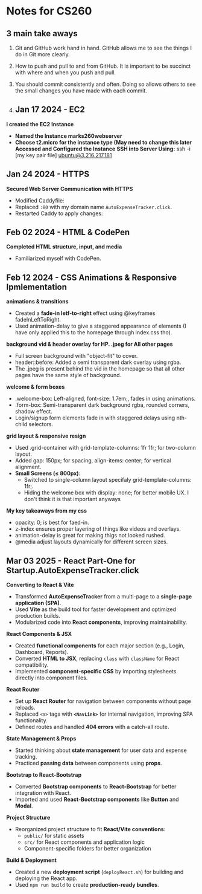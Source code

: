 # Notes for CS260

## 3 main take aways
1. Git and GitHub work hand in hand. GitHub allows me to see the things I do in Git more clearly.
2. How to push and pull to and from GitHub. It is important to be succinct with where and when you push and pull.
3. You should commit consistently and often. Doing so allows others to see the small changes you have made with each commit.

4. ## Jan 17 2024 - EC2
**I created the EC2 Instance**
- **Named the Instance marks260webserver**
- **Choose t2.micro for the instance type (May need to change this later**
**Accessed and Configured the Instance**
**SSH into Server Using:**
   ssh -i [my key pair file] ubuntu@3.216.217.181




## Jan 24 2024 - HTTPS
**Secured Web Server Communication with HTTPS**
- Modified Caddyfile:
- Replaced `:80` with my domain name `AutoExpenseTracker.click`.
- Restarted Caddy to apply changes:



## Feb 02 2024 - HTML & CodePen
**Completed HTML structure, input, and media**
- Familiarized myself with CodePen.



## Feb 12 2024 - CSS Animations & Responsive Ipmlementation  
**animations & transitions**  
- Created a **fade-in letf-to-right** effect using @keyframes fadeInLeftToRight.  
- Used animation-delay to give a staggered appearance of elements (I have only applied this to the homepage through index.css tho).  

**background vid & header overlay for HP. .jpeg for  All other pages**  
- Full screen background with "object-fit" to cover.  
- header::before: Added a semi transparent dark overlay using rgba.
- The .jpeg is present behind the vid in the homepage so that all other pages have the same style of background.  

**welcome & form boxes**  
- .welcome-box: Left-aligned, font-size: 1.7em;, fades in using animations.  
- .form-box: Semi-transparent dark background rgba, rounded corners, shadow effect.  
- Login/signup form elements fade in with staggered delays using nth-child selectors.  

**grid layout & responsive resign**  
- Used .grid-container with grid-template-columns: 1fr 1fr; for two-column layout.  
- Added gap: 150px; for spacing, align-items: center; for vertical alignment.  
- **Small Screens (≤ 800px)**:  
  - Switched to single-column layout specifaly grid-template-columns: 1fr;.  
  - Hiding the welcome box with display: none; for better mobile UX. I don't think it is that important anyways  

**My key takeaways from my css**  
- opacity: 0; is best for faed-in.  
- z-index ensures proper layering of things like videos and overlays.  
- animation-delay is great for making thigs not looked rushed.  
- @media adjust layouts dynamically for different screen sizes.

## Mar 03 2025 - React Part-One for Startup.AutoExpenseTracker.click  
**Converting to React & Vite**  
- Transformed **AutoExpenseTracker** from a multi-page to a **single-page application (SPA)**.  
- Used **Vite** as the build tool for faster development and optimized production builds.  
- Modularized code into **React components**, improving maintainability.  

**React Components & JSX**  
- Created **functional components** for each major section (e.g., Login, Dashboard, Reports).  
- Converted **HTML to JSX**, replacing `class` with `className` for React compatibility.  
- Implemented **component-specific CSS** by importing stylesheets directly into component files.  

**React Router**  
- Set up **React Router** for navigation between components without page reloads.  
- Replaced `<a>` tags with **`<NavLink>`** for internal navigation, improving SPA functionality.  
- Defined routes and handled **404 errors** with a catch-all route.  

**State Management & Props**  
- Started thinking about **state management** for user data and expense tracking.  
- Practiced **passing data** between components using **props**.  

**Bootstrap to React-Bootstrap**  
- Converted **Bootstrap components** to **React-Bootstrap** for better integration with React.  
- Imported and used **React-Bootstrap components** like **Button** and **Modal**.  

**Project Structure**  
- Reorganized project structure to fit **React/Vite conventions**:  
  - `public/` for static assets  
  - `src/` for React components and application logic  
  - Component-specific folders for better organization  

**Build & Deployment**  
- Created a new **deployment script** (`deployReact.sh`) for building and deploying the React app.  
- Used `npm run build` to create **production-ready bundles**.





